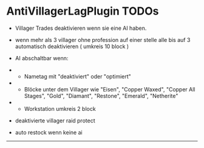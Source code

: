# AntiVillagerLagPlugin TODOs

- Villager Trades deaktivieren wenn sie eine AI haben.
- wenn mehr als 3 villager ohne profession auf einer stelle alle bis auf 3 automatisch deaktivieren ( umkreis 10 block )
- AI abschaltbar wenn:
-
    - Nametag mit "deaktiviert" oder "optimiert"
-
    - Blöcke unter dem Villager wie "Eisen", "Copper Waxed", "Copper All Stages", "Gold", "Diamant", "Restone", "Emerald", "Netherite"
-
    - Workstation umkreis 2 block

- deaktivierte villager raid protect
- auto restock wenn keine ai

---
